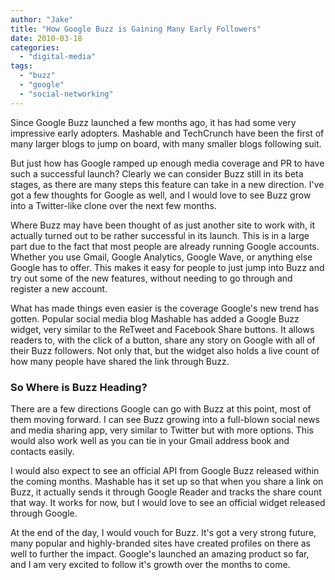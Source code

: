 ```yaml
---
author: "Jake"
title: "How Google Buzz is Gaining Many Early Followers"
date: 2010-03-18
categories: 
  - "digital-media"
tags: 
  - "buzz"
  - "google"
  - "social-networking"
---
```


Since Google Buzz launched a few months ago, it has had some very impressive early adopters. Mashable and TechCrunch have been the first of many larger blogs to jump on board, with many smaller blogs following suit.

<!--more-->

But just how has Google ramped up enough media coverage and PR to have such a successful launch? Clearly we can consider Buzz still in its beta stages, as there are many steps this feature can take in a new direction. I've got a few thoughts for Google as well, and I would love to see Buzz grow into a Twitter-like clone over the next few months.

Where Buzz may have been thought of as just another site to work with, it actually turned out to be rather successful in its launch. This is in a large part due to the fact that most people are already running Google accounts. Whether you use Gmail, Google Analytics, Google Wave, or anything else Google has to offer. This makes it easy for people to just jump into Buzz and try out some of the new features, without needing to go through and register a new account.

What has made things even easier is the coverage Google's new trend has gotten. Popular social media blog Mashable has added a Google Buzz widget, very similar to the ReTweet and Facebook Share buttons. It allows readers to, with the click of a button, share any story on Google with all of their Buzz followers. Not only that, but the widget also holds a live count of how many people have shared the link through Buzz.

### So Where is Buzz Heading?

There are a few directions Google can go with Buzz at this point, most of them moving forward. I can see Buzz growing into a full-blown social news and media sharing app, very similar to Twitter but with more options. This would also work well as you can tie in your Gmail address book and contacts easily.

I would also expect to see an official API from Google Buzz released within the coming months. Mashable has it set up so that when you share a link on Buzz, it actually sends it through Google Reader and tracks the share count that way. It works for now, but I would love to see an official widget released through Google.

At the end of the day, I would vouch for Buzz. It's got a very strong future, many popular and highly-branded sites have created profiles on there as well to further the impact. Google's launched an amazing product so far, and I am very excited to follow it's growth over the months to come.
